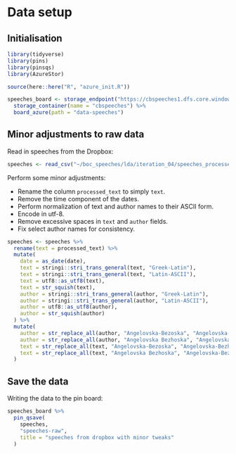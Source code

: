 

# Data setup

## Initialisation


```r
library(tidyverse)
library(pins)
library(pinsqs)
library(AzureStor)

source(here::here("R", "azure_init.R"))

speeches_board <- storage_endpoint("https://cbspeeches1.dfs.core.windows.net/", token=token) %>%
  storage_container(name = "cbspeeches") %>%
  board_azure(path = "data-speeches")
```

## Minor adjustments to raw data

Read in speeches from the Dropbox:


```r
speeches <- read_csv("~/boc_speeches/lda/iteration_04/speeches_processed.csv")
```

Perform some minor adjustments:

- Rename the column `processed_text` to simply `text`.
- Remove the time component of the dates.
- Perform normalization of text and author names to their ASCII form.
- Encode in utf-8.
- Remove excessive spaces in `text` and `author` fields.
- Fix select author names for consistency.


```r
speeches <- speeches %>%
  rename(text = processed_text) %>%
  mutate(
    date = as_date(date),
    text = stringi::stri_trans_general(text, "Greek-Latin"),
    text = stringi::stri_trans_general(text, "Latin-ASCII"),
    text = utf8::as_utf8(text),
    text = str_squish(text),
    author = stringi::stri_trans_general(author, "Greek-Latin"),
    author = stringi::stri_trans_general(author, "Latin-ASCII"),
    author = utf8::as_utf8(author),
    author = str_squish(author)
  ) %>%
  mutate(
    author = str_replace_all(author, "Angelovska-Bezoska", "Angelovska-Bezhoska"),
    author = str_replace_all(author, "Angelovska Bezhoska", "Angelovska-Bezhoska"),
    text = str_replace_all(text, "Angelovska-Bezoska", "Angelovska-Bezhoska"),
    text = str_replace_all(text, "Angelovska Bezhoska", "Angelovska-Bezhoska")
  )
```

## Save the data

Writing the data to the pin board:


```r
speeches_board %>%
  pin_qsave(
    speeches,
    "speeches-raw",
    title = "speeches from dropbox with minor tweaks"
  )
```
